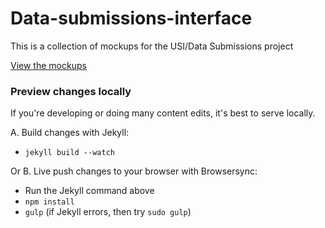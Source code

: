# Data-submissions-interface
This is a collection of mockups for the USI/Data Submissions project

<a href="http://ebiwd.github.io/Data-submissions-interface">View the mockups</a>

### Preview changes locally

If you're developing or doing many content edits, it's best to serve locally.

A. Build changes with Jekyll:
  - `jekyll build --watch`

Or B. Live push changes to your browser with Browsersync:
  - Run the Jekyll command above
  - `npm install`
  - `gulp` (if Jekyll errors, then try `sudo gulp`)
